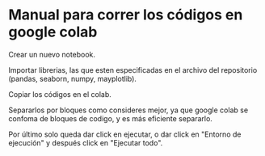# Manual para correr los códigos en google colab
Crear un nuevo notebook.

Importar librerias, las que esten especificadas en el archivo del repositorio (pandas, seaborn, numpy, mayplotlib).

Copiar los códigos en el colab.

Separarlos por bloques como consideres mejor, ya que google colab se confoma de bloques de codigo, y es más eficiente separarlo.

Por último solo queda dar click en ejecutar, o dar click en "Entorno de ejecución" y después click en "Ejecutar todo". 

